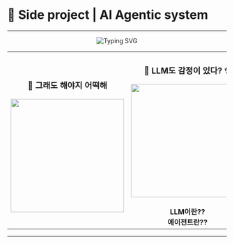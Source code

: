 # 🤖 Side project | AI Agentic system



---

<div align="center">

![Typing SVG](https://readme-typing-svg.herokuapp.com?font=Fira+Code&size=30&pause=1000&color=00D4FF&center=true&vCenter=true&width=600&lines=Welcome+to+my+AI+Laboratory+🧪;Building+Intelligent+Agents+🤖;A2A+%26+MCP+Expert+🚀;Side+Project+Innovator+💡)

<table>
  <tr>
    <td align="center" width="50%">
      <h3>🤖 그래도 해야지 어떡해</h3>
      <img src="https://media.giphy.com/media/3o7qE1YN7aBOFPRw8E/giphy.gif" width="260"/>
    </td>
    <td align="center" width="50%">
      <h3>🎥 LLM도 감정이 있다? ✨</h3>
      <a href="https://youtu.be/WMI32M1No2w?si=MNA3VFazZLXnFRdV" target="_blank">
        <img src="https://img.youtube.com/vi/WMI32M1No2w/0.jpg" width="260"/>
      </a>
      <br/> <br/>
      <b>LLM이란??</b><br>
      <b>에이전트란??</b>
    </td>
  </tr>
</table>

---
